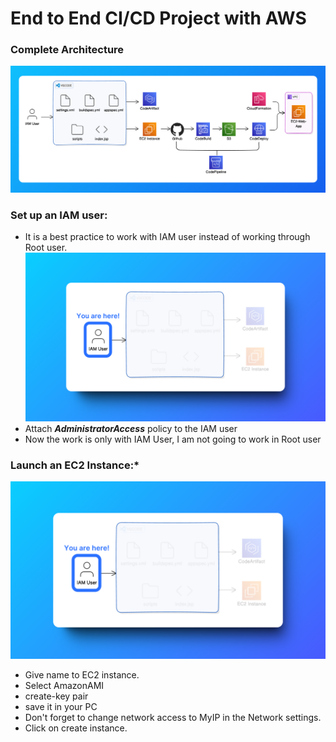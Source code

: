 # End to End CI/CD Project with AWS

### **Complete Architecture**
![Image](architecture.png)

### **Set up an IAM user:**
- It is a best practice to work with IAM user instead of working through Root user.
 ![Image](1.0-framed.png)
- Attach ***AdministratorAccess*** policy to the IAM user
- Now the work is only with IAM User, I am not going to work in Root user

### **Launch an EC2 Instance:***
![Image](1.0-framed.png)
- Give name to EC2 instance.
- Select AmazonAMI
- create-key pair
- save it in your PC
- Don't forget to change network access to MyIP in the Network settings.
- Click on create instance.

